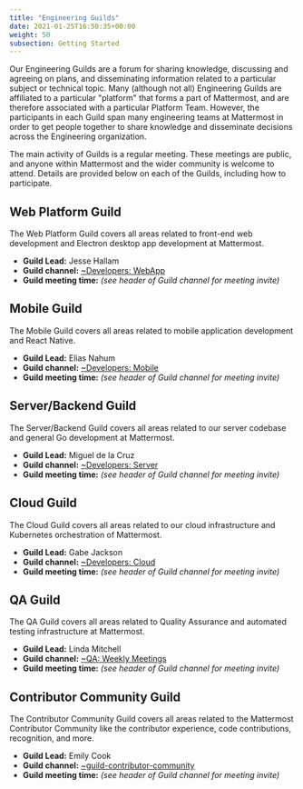 ```yaml
---
title: "Engineering Guilds"
date: 2021-01-25T16:50:35+00:00
weight: 50
subsection: Getting Started
---
```


Our Engineering Guilds are a forum for sharing knowledge, discussing and agreeing on plans, and disseminating information related to a particular subject or technical topic. Many (although not all) Engineering Guilds are affiliated to a particular "platform" that forms a part of Mattermost, and are therefore associated with a particular Platform Team. However, the participants in each Guild span many engineering teams at Mattermost in order to get people together to share knowledge and disseminate decisions across the Engineering organization.

The main activity of Guilds is a regular meeting. These meetings are public, and anyone within Mattermost and the wider community is welcome to attend. Details are provided below on each of the Guilds, including how to participate.

## Web Platform Guild

The Web Platform Guild covers all areas related to front-end web development and Electron desktop app development at Mattermost.

- **Guild Lead:** Jesse Hallam
- **Guild channel:** [~Developers: WebApp](https://community.mattermost.com/core/channels/webapp)
- **Guild meeting time:** *(see header of Guild channel for meeting invite)*

## Mobile Guild

The Mobile Guild covers all areas related to mobile application development and React Native.

- **Guild Lead:** Elias Nahum
- **Guild channel:** [~Developers: Mobile](https://community.mattermost.com/core/channels/native-mobile-apps)
- **Guild meeting time:** *(see header of Guild channel for meeting invite)*

## Server/Backend Guild

The Server/Backend Guild covers all areas related to our server codebase and general Go development at Mattermost.

- **Guild Lead:** Miguel de la Cruz
- **Guild channel:** [~Developers: Server](https://community.mattermost.com/core/channels/developers-server)
- **Guild meeting time:** *(see header of Guild channel for meeting invite)*

## Cloud Guild

The Cloud Guild covers all areas related to our cloud infrastructure and Kubernetes orchestration of Mattermost.

- **Guild Lead:** Gabe Jackson
- **Guild channel:** [~Developers: Cloud](https://community-daily.mattermost.com/core/channels/cloud)
- **Guild meeting time:** *(see header of Guild channel for meeting invite)*

## QA Guild

The QA Guild covers all areas related to Quality Assurance and automated testing infrastructure at Mattermost.

- **Guild Lead:** Linda Mitchell
- **Guild channel:** [~QA: Weekly Meetings](https://community.mattermost.com/core/channels/qa-weekly-meetings)
- **Guild meeting time:** *(see header of Guild channel for meeting invite)*

## Contributor Community Guild

The Contributor Community Guild covers all areas related to the Mattermost Contributor Community like the contributor experience, code contributions, recognition, and more.

- **Guild Lead:** Emily Cook
- **Guild channel:** [~guild-contributor-community ](https://community.mattermost.com/core/channels/guild-contributor-community)
- **Guild meeting time:** *(see header of Guild channel for meeting invite)*
